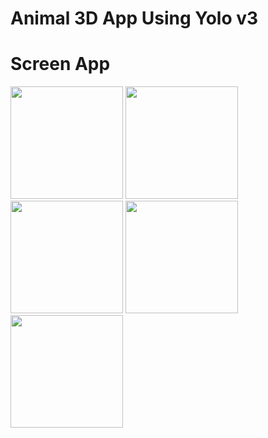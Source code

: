 # Animal 3D App Using Yolo v3

# Screen App

<img 
src="https://live.staticflickr.com/65535/49926014986_3c5ca235b1.jpg" width="180"> <img 
src="https://live.staticflickr.com/65535/49925495318_dcd66fb4db.jpg" width="180"> <img 
src="https://live.staticflickr.com/65535/49925494753_6ae47fe3e5.jpg" width="180"> <img 
src="https://live.staticflickr.com/65535/49925493968_95d66475b5.jpg" width="180"> <img 
src="https://live.staticflickr.com/65535/49926007951_2afa5a5517.jpg" width="180">

